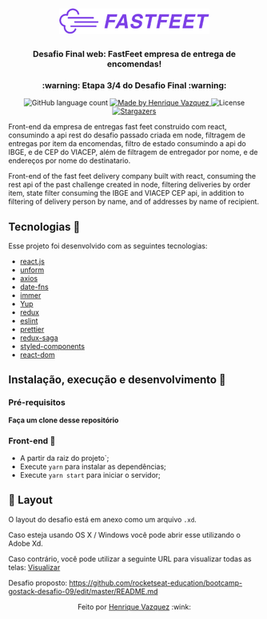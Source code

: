 <h1 align="center">
  <img alt="Fastfeet" title="Fastfeet" src="https://github.com/HenriqueVazquez/FastfeetBackend/blob/main/.github/logo.png" width="300px" />
</h1>

<h3 align="center">
  Desafio Final web: FastFeet empresa de entrega de encomendas!
</h3>

<h3 align="center">
  :warning: Etapa 3/4 do Desafio Final :warning:
</h3>

<p align="center">
  <img alt="GitHub language count" src="https://img.shields.io/github/languages/count/HenriqueVazquez/FastFeet-frontend-Web?color=blueviolet">
  
  <a href="www.linkedin.com/in/henrique-vazquez">
    <img alt="Made by Henrique Vazquez" src="https://img.shields.io/badge/made%20by-Henrique%20Vazquez-blueviolet">
  </a>

  <img alt="License" src="https://img.shields.io/badge/license-MIT-blueviolet">

  <a href="https://github.com/HenriqueVazquez/FastFeet-frontend-Web/stargazers">
    <img alt="Stargazers" src="https://img.shields.io/github/stars/HenriqueVazquez/FastFeet-frontend-Web?style=social">
  </a>
</p>

<p>Front-end da empresa de entregas fast feet construido com react, consumindo a api rest do desafio passado criada em node, filtragem de entregas por item da encomendas, filtro de estado consumindo a api do IBGE, e de CEP do VIACEP, além de filtragem de entregador por nome, e de endereços por nome do destinatario.</p>

<p>Front-end of the fast feet delivery company built with react, consuming the rest api of the past challenge created in node, filtering deliveries by order item, state filter consuming the IBGE and VIACEP CEP api, in addition to filtering of delivery person by name, and of addresses by name of recipient.</p>


  
## Tecnologias :rocket:

Esse projeto foi desenvolvido com as seguintes tecnologias:

- [react.js](https://pt-br.reactjs.org/)
- [unform](https://github.com/unform/unform)
- [axios](https://github.com/axios/axios)
- [date-fns](https://date-fns.org/)
- [immer](https://github.com/immerjs/immer)
- [Yup](https://github.com/jquense/yup)
- [redux](https://redux.js.org/)
- [eslint](https://eslint.org/)
- [prettier](https://eslint.org/)
- [redux-saga](https://redux-saga.js.org/)
- [styled-components](https://styled-components.com/)
- [react-dom](https://pt-br.reactjs.org/docs/react-dom.html)




## Instalação, execução e desenvolvimento  🤔

  ### Pré-requisitos

**Faça um clone desse repositório**

###  Front-end 🍳

- A partir da raiz do projeto`;
- Execute `yarn` para instalar as dependências;
- Execute `yarn start` para iniciar o servidor;


## 🎨 Layout

O layout do desafio está em anexo como um arquivo `.xd`.

Caso esteja usando OS X / Windows você pode abrir esse utilizando o Adobe Xd.

Caso contrário, você pode utilizar a seguinte URL para visualizar todas as telas: [Visualizar](https://xd.adobe.com/view/62e829fc-4f10-4ac8-70d2-d39b429d43ee-14d9/grid/)


Desafio proposto:
https://github.com/rocketseat-education/bootcamp-gostack-desafio-09/edit/master/README.md


<p align="center">
Feito por <a href="https://www.linkedin.com/in/henrique-vazquez-11905ab6" target="_blank"> Henrique Vazquez</a> :wink:
  </p>


